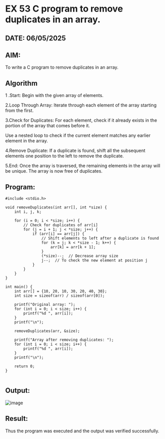 # EX 53 C program to remove duplicates in an array.
## DATE: 06/05/2025
## AIM:
To write a C program to remove duplicates in an array.

## Algorithm
1 
.Start: Begin with the given array of elements.

2.Loop Through Array: Iterate through each element of the array starting from the first.

3.Check for Duplicates: For each element, check if it already exists in the portion of the array that comes before it.

Use a nested loop to check if the current element matches any earlier element in the array.

4.Remove Duplicate: If a duplicate is found, shift all the subsequent elements one position to the left to remove the duplicate.

5.End: Once the array is traversed, the remaining elements in the array will be unique. The array is now free of duplicates.

## Program:
```
#include <stdio.h>

void removeDuplicates(int arr[], int *size) {
    int i, j, k;
    
    for (i = 0; i < *size; i++) {
        // Check for duplicates of arr[i]
        for (j = i + 1; j < *size; j++) {
            if (arr[i] == arr[j]) {
                // Shift elements to left after a duplicate is found
                for (k = j; k < *size - 1; k++) {
                    arr[k] = arr[k + 1];
                }
                (*size)--;  // Decrease array size
                j--;  // To check the new element at position j
            }
        }
    }
}

int main() {
    int arr[] = {10, 20, 10, 30, 20, 40, 30};
    int size = sizeof(arr) / sizeof(arr[0]);
    
    printf("Original array: ");
    for (int i = 0; i < size; i++) {
        printf("%d ", arr[i]);
    }
    printf("\n");
    
    removeDuplicates(arr, &size);
    
    printf("Array after removing duplicates: ");
    for (int i = 0; i < size; i++) {
        printf("%d ", arr[i]);
    }
    printf("\n");
    
    return 0;
}


```

## Output:

![image](https://github.com/user-attachments/assets/e79a466e-baa8-4dea-977f-f5f2fe251b34)


## Result:
Thus the program was executed and the output was verified successfully.
